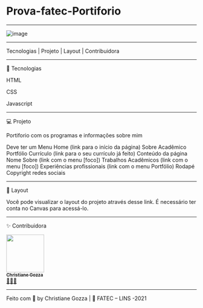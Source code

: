 # Prova-fatec-Portiforio
-------------------------------------------------------------------------------------------------------


![image](https://user-images.githubusercontent.com/72118415/135946588-d821ef14-fd33-4a74-bebb-a0bd5522344d.png)

--------------------------------------------------------------------------------------------------
Tecnologias   |    Projeto   |    Layout   |   Contribuidora

--------------------------------------------------------------------------------------------
🚀 Tecnologias

HTML

CSS

Javascript

--------------------------------------------------------------------------------------------
💻 Projeto


Portiforio com os programas e informações sobre mim


Deve ter um Menu 
Home (link para o início da página)
Sobre
Acadêmico
Portfólio
Currículo (link para o seu currículo já feito)
Conteúdo da página
Nome
Sobre (link com o menu [foco])
Trabalhos Acadêmicos (link com o menu [foco])
Experiências profissionais (link com o menu Portfólio)
Rodapé
Copyright
redes sociais

-------------------------------------------------------------------------------------------------

🔖 Layout

Você pode visualizar o layout do projeto através desse link. É necessário ter conta no Canvas para acessá-lo.
 
----------------------------------------------------------------------------------------------------------

✨ Contribuidora

<td align="center"><a href="https://github.com/chritianegozza"><img src="https://avatars.githubusercontent.com/u/72118415?v=4" width="100px;" alt=""/><br /><sub><b>Christiane Gozza</b></sub></a><br /><a href="https://github.com/chritianegozza">👩🏻‍💻</a></td>

-------------------------------------------------------------------------------------------------------

Feito com 💛 by Christiane Gozza  | 👋  FATEC – LINS -2021 
